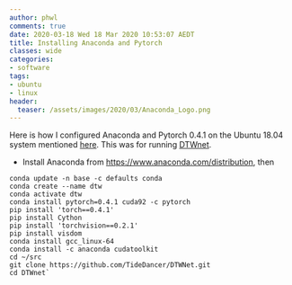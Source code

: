 ```yaml
---
author: phwl
comments: true
date: 2020-03-18 Wed 18 Mar 2020 10:53:07 AEDT
title: Installing Anaconda and Pytorch
classes: wide
categories:
- software
tags:
- ubuntu
- linux
header:
  teaser: /assets/images/2020/03/Anaconda_Logo.png
---
```


Here is how I configured Anaconda and Pytorch 0.4.1 on the Ubuntu 18.04 system
mentioned [here](/2019/ubuntu-nvdia-19). This was for running
[DTWnet](https://github.com/TideDancer/DTWNet.git).

 * Install Anaconda from <https://www.anaconda.com/distribution>, then
```
conda update -n base -c defaults conda
conda create --name dtw
conda activate dtw
conda install pytorch=0.4.1 cuda92 -c pytorch
pip install 'torch==0.4.1'
pip install Cython
pip install 'torchvision==0.2.1'
pip install visdom
conda install gcc_linux-64
conda install -c anaconda cudatoolkit
cd ~/src
git clone https://github.com/TideDancer/DTWNet.git
cd DTWnet`
```

